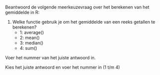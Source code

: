 Beantwoord de volgende meerkeuzevraag over het berekenen van het gemiddelde in R:

1. Welke functie gebruik je om het gemiddelde van een reeks getallen te berekenen?
   - 1: average()
   - 2: mean()
   - 3: median()
   - 4: sum()

Voer het nummer van het juiste antwoord in.

Kies het juiste antwoord en voer het nummer in (1 t/m 4)

